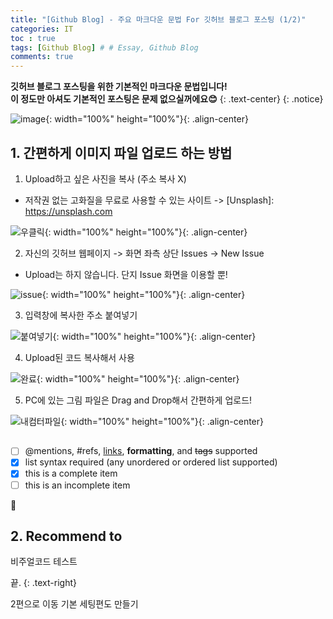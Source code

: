 ```yaml
---
title: "[Github Blog] - 주요 마크다운 문법 For 깃허브 블로그 포스팅 (1/2)"
categories: IT
toc : true
tags: [Github Blog] # # Essay, Github Blog
comments: true
---
```


**깃허브 블로그 포스팅을 위한 기본적인 마크다운 문법입니다!<br/>이 정도만 아셔도 기본적인 포스팅은 문제 없으실꺼에요😊**
{: .text-center}
{: .notice}

![image](https://user-images.githubusercontent.com/86281619/126859554-45f23910-0618-4ecb-b2fe-fd1a0b340eff.png){: width="100%" height="100%"}{: .align-center}

## 1. 간편하게 이미지 파일 업로드 하는 방법

1. Upload하고 싶은 사진을 복사 (주소 복사 X)
 * 저작권 없는 고화질을 무료로 사용할 수 있는 사이트 -> [Unsplash]: https://unsplash.com

![우클릭](https://user-images.githubusercontent.com/86281619/126859500-a327278e-00ac-48f9-b4b2-e04f592bbad9.png){: width="100%" height="100%"}{: .align-center}

2. 자신의 깃허브 웹페이지 -> 화면 좌측 상단 Issues -> New Issue
 * Upload는 하지 않습니다. 단지 Issue 화면을 이용할 뿐!

![issue](https://user-images.githubusercontent.com/86281619/126859502-4be049ee-f6e7-49ad-a3f9-138315b9c669.png){: width="100%" height="100%"}{: .align-center}

3. 입력창에 복사한 주소 붙여넣기

![붙여넣기](https://user-images.githubusercontent.com/86281619/126859496-0d3d2605-d8dd-4e03-99eb-f861875a5b4b.png){: width="100%" height="100%"}{: .align-center}

4. Upload된 코드 복사해서 사용

![완료](https://user-images.githubusercontent.com/86281619/126859498-347d42b5-312e-4a4d-9cb9-85d5a4c1fd31.png){: width="100%" height="100%"}{: .align-center}

5. PC에 있는 그림 파일은 Drag and Drop해서 간편하게 업로드!

![내컴터파일](https://user-images.githubusercontent.com/86281619/126859495-332c654c-53f1-4be0-a943-ef66e551ddf5.png){: width="100%" height="100%"}{: .align-center}


## 
- [ ] @mentions, #refs, [links](), **formatting**, and <del>tags</del> supported
- [x] list syntax required (any unordered or ordered list supported)
- [x] this is a complete item
- [ ] this is an incomplete item

:grapes:

## 2. Recommend to

비주얼코드 테스트

끝.
{: .text-right}

2편으로 이동
기본 세팅편도 만들기
